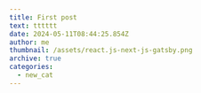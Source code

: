 ```yaml
---
title: First post
text: tttttt
date: 2024-05-11T08:44:25.854Z
author: me
thumbnail: /assets/react.js-next-js-gatsby.png
archive: true
categories:
  - new_cat
---
```

